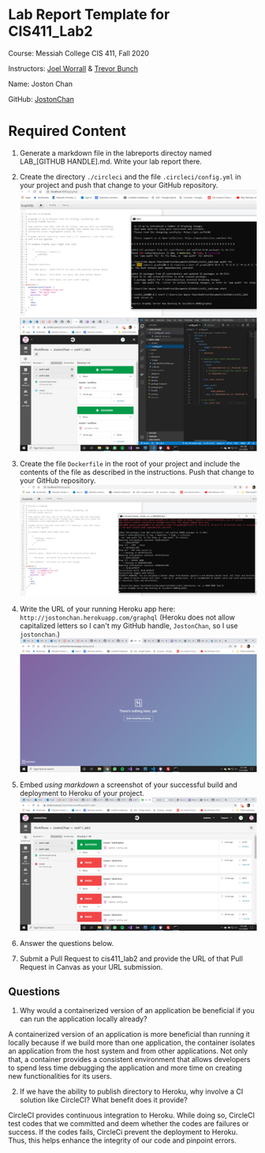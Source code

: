 # Lab Report Template for CIS411_Lab2
Course: Messiah College CIS 411, Fall 2020

Instructors: [Joel Worrall](https://github.com/tangollama) & [Trevor Bunch](https://github.com/trevordbunch)

Name: Joston Chan

GitHub: [JostonChan](https://github.com/JostonChan)

# Required Content

1. Generate a markdown file in the labreports directoy named LAB_[GITHUB HANDLE].md. Write your lab report there.
2. Create the directory ```./circleci``` and the file ```.circleci/config.yml``` in your project and push that change to your GitHub repository.
![GraphQL.png](image/GraphQL.png)
![CircleCi.png](image/CircleCi.png)

3. Create the file ```Dockerfile``` in the root of your project and include the contents of the file as described in the instructions. Push that change to your GitHub repository.
![Docker.png](image/Docker.png)

4. Write the URL of your running Heroku app here: ```http://jostonchan.herokuapp.com/graphql``` (Heroku does not allow capitalized letters so I can't my GitHub handle, `JostonChan`, so I use `jostonchan`.)
![Heroku.png](image/Heroku.png)

5. Embed _using markdown_ a screenshot of your successful build and deployment to Heroku of your project.
![HerokuSuccess.png](image/HerokuSuccess.png)

6. Answer the questions below.
7. Submit a Pull Request to cis411_lab2 and provide the URL of that Pull Request in Canvas as your URL submission.

## Questions
1. Why would a containerized version of an application be beneficial if you can run the application locally already?

A containerized version of an application is more beneficial than running it locally because if we build more than one application, the container isolates an application from the host system and from other applications. Not only that, a container provides a consistent environment that allows developers to spend less time debugging the application and more time on creating new functionalities for its users.

2. If we have the ability to publish directory to Heroku, why involve a CI solution like CircleCI? What benefit does it provide?

CircleCI provides continuous integration to Heroku. While doing so, CircleCI test codes that we committed and deem whether the codes are failures or success. If the codes fails, CircleCi prevent the deployment to Heroku. Thus, this helps enhance the integrity of our code and pinpoint errors. 
